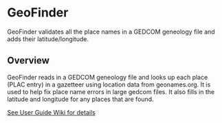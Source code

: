 # GeoFinder 
GeoFinder validates all the place names in a GEDCOM geneology file and adds their latitude/longitude.


## Overview  
GeoFinder reads in a GEDCOM geneology file and looks up each place (PLAC entry) in a gazetteer using location data from geonames.org.  It is used to help fix place name errors in large gedcom files.  It also fills in the latitude and longitude for any places that are found.  
   
[See User Guide Wiki for details](https://github.com/corb555/GeoFinder/wiki/User-Guide)

